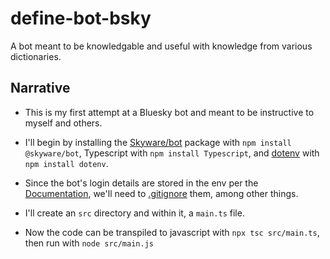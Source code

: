 # define-bot-bsky
A bot meant to be knowledgable and useful with knowledge from various dictionaries.


## Narrative

- This is my first attempt at a Bluesky bot and meant to be instructive to myself and others.

- I'll begin by installing the [Skyware/bot](https://github.com/skyware-js/bot) package with `npm install @skyware/bot`, Typescript with `npm install Typescript`, and [dotenv](https://www.npmjs.com/package/dotenv) with `npm install dotenv`.

- Since the bot's login details are stored in the env per the [Documentation](https://skyware.js.org/guides/bot/introduction/getting-started/), we'll need to [.gitignore](https://www.geeksforgeeks.org/how-to-create-gitignore-file/) them, among other things.

- I'll create an `src` directory and within it, a `main.ts` file.

- Now the code can be transpiled to javascript with `npx tsc src/main.ts`, then run with `node src/main.js`